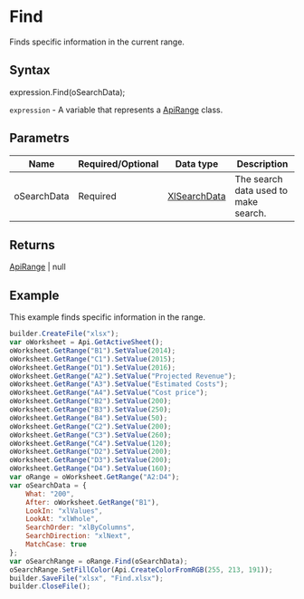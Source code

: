 # Find

Finds specific information in the current range.

## Syntax

expression.Find(oSearchData);

`expression` - A variable that represents a [ApiRange](../ApiRange.md) class.

## Parametrs

| **Name** | **Required/Optional** | **Data type** | **Description** |
| ------------- | ------------- | ------------- | ------------- |
| oSearchData | Required | [XlSearchData](../../../Enumerations/XlSearchData.md) | The search data used to make search. |

## Returns

[ApiRange](../ApiRange.md) &#124; null

## Example

This example finds specific information in the range.

```javascript
builder.CreateFile("xlsx");
var oWorksheet = Api.GetActiveSheet();
oWorksheet.GetRange("B1").SetValue(2014);
oWorksheet.GetRange("C1").SetValue(2015);
oWorksheet.GetRange("D1").SetValue(2016);
oWorksheet.GetRange("A2").SetValue("Projected Revenue");
oWorksheet.GetRange("A3").SetValue("Estimated Costs");
oWorksheet.GetRange("A4").SetValue("Cost price");
oWorksheet.GetRange("B2").SetValue(200);
oWorksheet.GetRange("B3").SetValue(250);
oWorksheet.GetRange("B4").SetValue(50);
oWorksheet.GetRange("C2").SetValue(200);
oWorksheet.GetRange("C3").SetValue(260);
oWorksheet.GetRange("C4").SetValue(120);
oWorksheet.GetRange("D2").SetValue(200);
oWorksheet.GetRange("D3").SetValue(200);
oWorksheet.GetRange("D4").SetValue(160);
var oRange = oWorksheet.GetRange("A2:D4");
var oSearchData = {
	What: "200",
	After: oWorksheet.GetRange("B1"),
	LookIn: "xlValues",
	LookAt: "xlWhole",
	SearchOrder: "xlByColumns",
	SearchDirection: "xlNext",
	MatchCase: true
};
var oSearchRange = oRange.Find(oSearchData);
oSearchRange.SetFillColor(Api.CreateColorFromRGB(255, 213, 191));
builder.SaveFile("xlsx", "Find.xlsx");
builder.CloseFile();
```